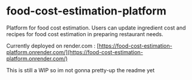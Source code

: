 # food-cost-estimation-platform

Platform for food cost estimation. Users can update ingredient cost and recipes for food cost estimation in preparing restaurant needs.

Currently deployed on render.com : [https://food-cost-estimation-platform.onrender.com/](https://food-cost-estimation-platform.onrender.com/)

This is still a WIP so im not gonna pretty-up the readme yet